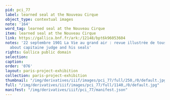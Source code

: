 ```yaml
---
pid: pci_77
label: learned seal at the Nouveau Cirque
object_type: contextual images
note: '164'
word_tag: learned seal at the Nouveau Cirque
item: learned seal at the Nouveau Cirque
link: https://gallica.bnf.fr/ark:/12148/bpt6k96053604
notes: '22 septembre 1901 La Vie au grand air : revue illustrée de tous les sports  article
  about capitaine judge and his seals'
rights: Gallica public domain
selection: 
caption: 
order: '076'
layout: paris-project-exhibition
collection: paris-project-exhibition
thumbnail: "/img/derivatives/iiif/images/pci_77/full/250,/0/default.jpg"
full: "/img/derivatives/iiif/images/pci_77/full/1140,/0/default.jpg"
manifest: "/img/derivatives/iiif/pci_77/manifest.json"
---
```

